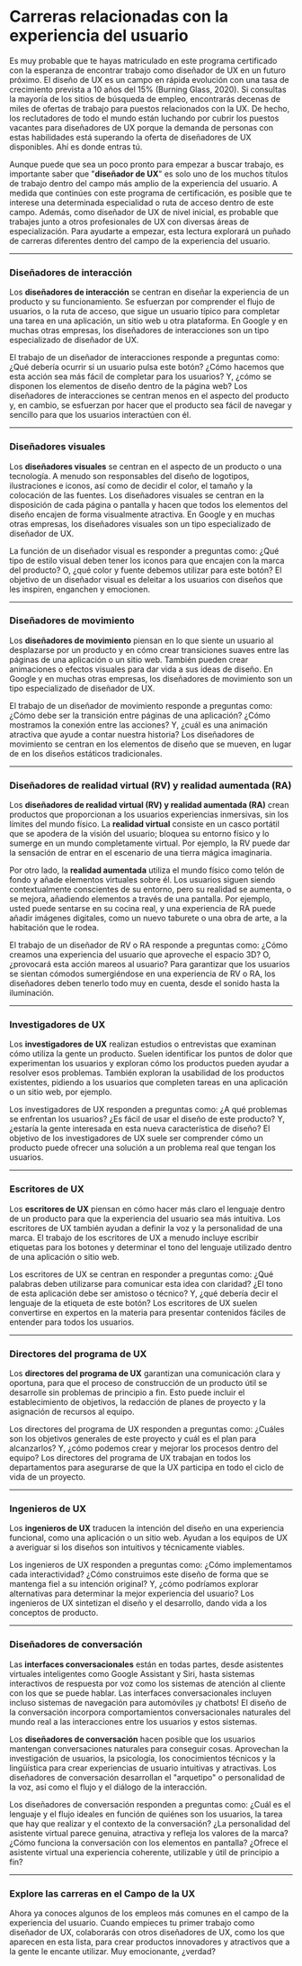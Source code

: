 # Carreras relacionadas con la experiencia del usuario

Es muy probable que te hayas matriculado en este programa certificado con la esperanza de encontrar trabajo como diseñador de UX en un futuro próximo. El diseño de UX es un campo en rápida evolución con una tasa de crecimiento prevista a 10 años del 15% (Burning Glass, 2020). Si consultas la mayoría de los sitios de búsqueda de empleo, encontrarás decenas de miles de ofertas de trabajo para puestos relacionados con la UX. De hecho, los reclutadores de todo el mundo están luchando por cubrir los puestos vacantes para diseñadores de UX porque la demanda de personas con estas habilidades está superando la oferta de diseñadores de UX disponibles. Ahí es donde entras tú.

Aunque puede que sea un poco pronto para empezar a buscar trabajo, es importante saber que "**diseñador de UX**" es solo uno de los muchos títulos de trabajo dentro del campo más amplio de la experiencia del usuario. A medida que continúes con este programa de certificación, es posible que te interese una determinada especialidad o ruta de acceso dentro de este campo. Además, como diseñador de UX de nivel inicial, es probable que trabajes junto a otros profesionales de UX con diversas áreas de especialización. Para ayudarte a empezar, esta lectura explorará un puñado de carreras diferentes dentro del campo de la experiencia del usuario.

---

### Diseñadores de interacción

Los **diseñadores de interacción** se centran en diseñar la experiencia de un producto y su funcionamiento. Se esfuerzan por comprender el flujo de usuarios, o la ruta de acceso, que sigue un usuario típico para completar una tarea en una aplicación, un sitio web u otra plataforma. En Google y en muchas otras empresas, los diseñadores de interacciones son un tipo especializado de diseñador de UX.

El trabajo de un diseñador de interacciones responde a preguntas como: ¿Qué debería ocurrir si un usuario pulsa este botón? ¿Cómo hacemos que esta acción sea más fácil de completar para los usuarios? Y, ¿cómo se disponen los elementos de diseño dentro de la página web? Los diseñadores de interacciones se centran menos en el aspecto del producto y, en cambio, se esfuerzan por hacer que el producto sea fácil de navegar y sencillo para que los usuarios interactúen con él.

---

### Diseñadores visuales

Los **diseñadores visuales** se centran en el aspecto de un producto o una tecnología. A menudo son responsables del diseño de logotipos, ilustraciones e iconos, así como de decidir el color, el tamaño y la colocación de las fuentes. Los diseñadores visuales se centran en la disposición de cada página o pantalla y hacen que todos los elementos del diseño encajen de forma visualmente atractiva. En Google y en muchas otras empresas, los diseñadores visuales son un tipo especializado de diseñador de UX.

La función de un diseñador visual es responder a preguntas como: ¿Qué tipo de estilo visual deben tener los iconos para que encajen con la marca del producto? O, ¿qué color y fuente debemos utilizar para este botón? El objetivo de un diseñador visual es deleitar a los usuarios con diseños que les inspiren, enganchen y emocionen.

---

### Diseñadores de movimiento

Los **diseñadores de movimiento** piensan en lo que siente un usuario al desplazarse por un producto y en cómo crear transiciones suaves entre las páginas de una aplicación o un sitio web. También pueden crear animaciones o efectos visuales para dar vida a sus ideas de diseño. En Google y en muchas otras empresas, los diseñadores de movimiento son un tipo especializado de diseñador de UX.

El trabajo de un diseñador de movimiento responde a preguntas como: ¿Cómo debe ser la transición entre páginas de una aplicación? ¿Cómo mostramos la conexión entre las acciones? Y, ¿cuál es una animación atractiva que ayude a contar nuestra historia? Los diseñadores de movimiento se centran en los elementos de diseño que se mueven, en lugar de en los diseños estáticos tradicionales.

---

### Diseñadores de realidad virtual (RV) y realidad aumentada (RA)

Los **diseñadores de realidad virtual (RV) y realidad aumentada (RA)** crean productos que proporcionan a los usuarios experiencias inmersivas, sin los límites del mundo físico. La **realidad virtual** consiste en un casco portátil que se apodera de la visión del usuario; bloquea su entorno físico y lo sumerge en un mundo completamente virtual. Por ejemplo, la RV puede dar la sensación de entrar en el escenario de una tierra mágica imaginaria.

Por otro lado, la **realidad aumentada** utiliza el mundo físico como telón de fondo y añade elementos virtuales sobre él. Los usuarios siguen siendo contextualmente conscientes de su entorno, pero su realidad se aumenta, o se mejora, añadiendo elementos a través de una pantalla. Por ejemplo, usted puede sentarse en su cocina real, y una experiencia de RA puede añadir imágenes digitales, como un nuevo taburete o una obra de arte, a la habitación que le rodea.

El trabajo de un diseñador de RV o RA responde a preguntas como: ¿Cómo creamos una experiencia del usuario que aproveche el espacio 3D? O, ¿provocará esta acción mareos al usuario? Para garantizar que los usuarios se sientan cómodos sumergiéndose en una experiencia de RV o RA, los diseñadores deben tenerlo todo muy en cuenta, desde el sonido hasta la iluminación.

---

### Investigadores de UX

Los **investigadores de UX** realizan estudios o entrevistas que examinan cómo utiliza la gente un producto. Suelen identificar los puntos de dolor que experimentan los usuarios y exploran cómo los productos pueden ayudar a resolver esos problemas. También exploran la usabilidad de los productos existentes, pidiendo a los usuarios que completen tareas en una aplicación o un sitio web, por ejemplo.

Los investigadores de UX responden a preguntas como: ¿A qué problemas se enfrentan los usuarios? ¿Es fácil de usar el diseño de este producto? Y, ¿estaría la gente interesada en esta nueva característica de diseño? El objetivo de los investigadores de UX suele ser comprender cómo un producto puede ofrecer una solución a un problema real que tengan los usuarios.

---

### Escritores de UX

Los **escritores de UX** piensan en cómo hacer más claro el lenguaje dentro de un producto para que la experiencia del usuario sea más intuitiva. Los escritores de UX también ayudan a definir la voz y la personalidad de una marca. El trabajo de los escritores de UX a menudo incluye escribir etiquetas para los botones y determinar el tono del lenguaje utilizado dentro de una aplicación o sitio web.

Los escritores de UX se centran en responder a preguntas como: ¿Qué palabras deben utilizarse para comunicar esta idea con claridad? ¿El tono de esta aplicación debe ser amistoso o técnico? Y, ¿qué debería decir el lenguaje de la etiqueta de este botón? Los escritores de UX suelen convertirse en expertos en la materia para presentar contenidos fáciles de entender para todos los usuarios.

---

### Directores del programa de UX

Los **directores del programa de UX** garantizan una comunicación clara y oportuna, para que el proceso de construcción de un producto útil se desarrolle sin problemas de principio a fin. Esto puede incluir el establecimiento de objetivos, la redacción de planes de proyecto y la asignación de recursos al equipo.

Los directores del programa de UX responden a preguntas como: ¿Cuáles son los objetivos generales de este proyecto y cuál es el plan para alcanzarlos? Y, ¿cómo podemos crear y mejorar los procesos dentro del equipo? Los directores del programa de UX trabajan en todos los departamentos para asegurarse de que la UX participa en todo el ciclo de vida de un proyecto.

---

### Ingenieros de UX

Los **ingenieros de UX** traducen la intención del diseño en una experiencia funcional, como una aplicación o un sitio web. Ayudan a los equipos de UX a averiguar si los diseños son intuitivos y técnicamente viables.

Los ingenieros de UX responden a preguntas como: ¿Cómo implementamos cada interactividad? ¿Cómo construimos este diseño de forma que se mantenga fiel a su intención original? Y, ¿cómo podríamos explorar alternativas para determinar la mejor experiencia del usuario? Los ingenieros de UX sintetizan el diseño y el desarrollo, dando vida a los conceptos de producto.

---

### Diseñadores de conversación

Las **interfaces conversacionales** están en todas partes, desde asistentes virtuales inteligentes como Google Assistant y Siri, hasta sistemas interactivos de respuesta por voz como los sistemas de atención al cliente con los que se puede hablar. Las interfaces conversacionales incluyen incluso sistemas de navegación para automóviles ¡y chatbots! El diseño de la conversación incorpora comportamientos conversacionales naturales del mundo real a las interacciones entre los usuarios y estos sistemas.

Los **diseñadores de conversación** hacen posible que los usuarios mantengan conversaciones naturales para conseguir cosas. Aprovechan la investigación de usuarios, la psicología, los conocimientos técnicos y la lingüística para crear experiencias de usuario intuitivas y atractivas. Los diseñadores de conversación desarrollan el "arquetipo" o personalidad de la voz, así como el flujo y el diálogo de la interacción.

Los diseñadores de conversación responden a preguntas como: ¿Cuál es el lenguaje y el flujo ideales en función de quiénes son los usuarios, la tarea que hay que realizar y el contexto de la conversación? ¿La personalidad del asistente virtual parece genuina, atractiva y refleja los valores de la marca? ¿Cómo funciona la conversación con los elementos en pantalla? ¿Ofrece el asistente virtual una experiencia coherente, utilizable y útil de principio a fin?

---

### Explore las carreras en el Campo de la UX

Ahora ya conoces algunos de los empleos más comunes en el campo de la experiencia del usuario. Cuando empieces tu primer trabajo como diseñador de UX, colaborarás con otros diseñadores de UX, como los que aparecen en esta lista, para crear productos innovadores y atractivos que a la gente le encante utilizar. Muy emocionante, ¿verdad?
